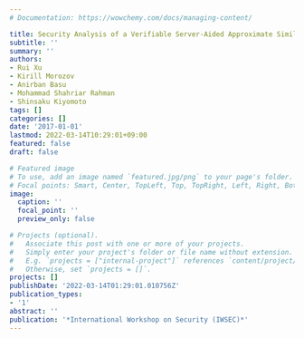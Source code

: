 ```yaml
---
# Documentation: https://wowchemy.com/docs/managing-content/

title: Security Analysis of a Verifiable Server-Aided Approximate Similarity Computation
subtitle: ''
summary: ''
authors:
- Rui Xu
- Kirill Morozov
- Anirban Basu
- Mohammad Shahriar Rahman
- Shinsaku Kiyomoto
tags: []
categories: []
date: '2017-01-01'
lastmod: 2022-03-14T10:29:01+09:00
featured: false
draft: false

# Featured image
# To use, add an image named `featured.jpg/png` to your page's folder.
# Focal points: Smart, Center, TopLeft, Top, TopRight, Left, Right, BottomLeft, Bottom, BottomRight.
image:
  caption: ''
  focal_point: ''
  preview_only: false

# Projects (optional).
#   Associate this post with one or more of your projects.
#   Simply enter your project's folder or file name without extension.
#   E.g. `projects = ["internal-project"]` references `content/project/deep-learning/index.md`.
#   Otherwise, set `projects = []`.
projects: []
publishDate: '2022-03-14T01:29:01.010756Z'
publication_types:
- '1'
abstract: ''
publication: '*International Workshop on Security (IWSEC)*'
---
```

